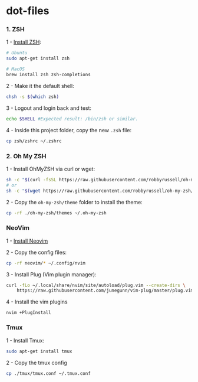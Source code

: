 # dot-files

### 1. ZSH
1 - [Install ZSH](https://github.com/robbyrussell/oh-my-zsh/wiki/Installing-ZSH):
```sh
# Ubuntu
sudo apt-get install zsh

# MacOS
brew install zsh zsh-completions
```

2 - Make it the default shell:
```sh
chsh -s $(which zsh)
```

3 - Logout and login back and test:
```sh
echo $SHELL #Expected result: /bin/zsh or similar.
```

4 - Inside this project folder, copy the new `.zsh` file:
```sh
cp zsh/zshrc ~/.zshrc
```
### 2. Oh My ZSH
1 - Install OhMyZSH via curl or wget:
```sh
sh -c "$(curl -fsSL https://raw.githubusercontent.com/robbyrussell/oh-my-zsh/master/tools/install.sh)"
# or
sh -c "$(wget https://raw.githubusercontent.com/robbyrussell/oh-my-zsh/master/tools/install.sh -O -)"
```

2 - Copy the `oh-my-zsh/theme` folder to install the theme:
```sh
cp -rf ./oh-my-zsh/themes ~/.oh-my-zsh
```

### NeoVim
1 - [Install Neovim](https://github.com/neovim/neovim/wiki/Installing-Neovim)

2 - Copy the config files:
```sh
cp -rf neovim/* ~/.config/nvim 
```

3 - Install Plug (Vim plugin manager):
```sh
curl -fLo ~/.local/share/nvim/site/autoload/plug.vim --create-dirs \
    https://raw.githubusercontent.com/junegunn/vim-plug/master/plug.vim
```

4 - Install the vim plugins
```
nvim +PlugInstall
```

### Tmux
1 - Install Tmux:
```sh
sudo apt-get install tmux
```

2 - Copy the tmux config
```sh
cp ./tmux/tmux.conf ~/.tmux.conf
```
